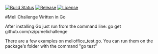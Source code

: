 [![Build Status](https://travis-ci.org/xzip/melichallenge.svg?branch=master)](https://travis-ci.org/xzip/melichallenge)
[![Release](http://img.shields.io/github/release/xzip/melichallenge.svg?style=flat)](https://github.com/xzip/melichallenge/releases)
[![License](https://img.shields.io/badge/license-MIT-lightgrey.svg?style=flat)](https://github.com/xzip/melichallenge)

#Meli Challenge 
Written in Go

After installing Go just run from the command line:
go get github.com/xzip/melichallenge

There are a few examples on melioffice_test.go. You can run them on the package's folder with the command "go test"
